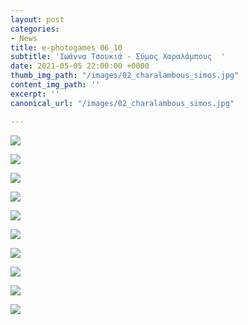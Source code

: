 ```yaml
---
layout: post
categories:
- News
title: e-photogames 06_10
subtitle: 'Ιωάννα Τσουκιά - Σύμος Χαραλάμπους  '
date: 2021-05-05 22:00:00 +0000
thumb_img_path: "/images/02_charalambous_simos.jpg"
content_img_path: ''
excerpt: ''
canonical_url: "/images/02_charalambous_simos.jpg"

---
```

![](/images/01_tsoukia_ioanna.jpg)

![](/images/02_charalambous_simos.jpg)

![](/images/03_tsoukia_ioanna.jpg)

![](/images/04_charalambous_simos.jpeg)

![](/images/05_tsoukia_ioanna.jpg)

![](/images/06_charalambous_simos.jpg)

![](/images/07_tsoukia_ioanna.jpg)

![](/images/08_charalambous_simos.JPG)

![](/images/09_tsoukia_ioanna.jpg)

![](/images/10_charalambous_simos.jpg)
